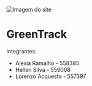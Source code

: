 ![Imagem do site](ImagemPag.png)


# GreenTrack

Integrantes:

- Alexia Ramalho - 558385
- Hellen Silva - 559008
- Lorenzo Acquesta - 557397
